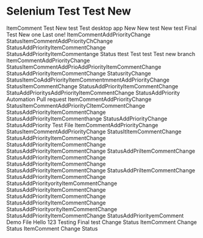 # Selenium Test  Test New 
ItemComment Test New test 
Test desktop app New New test New test Final Test New one
Last one! ItemCommentAddPriorityChange StatusItemCommentAddPriorityChChange StatusAddPriorityItemCommentChange StatusAddPriorityItemCommentange Status
ttest Test 
test
Test new branch ItemCommentAddPriorityChange StatusItemCommentAddPrioAddPriorityItemCommentChange StatusAddPriorityItemCommentChange StatusrityChange StatusItemCoAddPriorityItemCommentmmentAddPriorityChange StatusItemCommentChange StatusAddPriorityItemCommentChange StatuAddPrioritysAddPriorityItemCommentChange StatusAddPriority
Automation Pull request ItemCommentAddPriorityChange StatusItemCommentAddPriorityCItemCommentChange StatusAddPriorityItemCommentChange StatusAddPriorityItemCommenthange StatusAddPriorityChange StatusAddPriority
Test File ItemCommentAddPriorityChange StatusItemCommentAddPriorityChange StatusItItemCommentChange StatusAddPriorityItemCommentChange StatusAddPriorityItemCommentChange StatusAddPriorityItemCommentChange StatusAddPriItemCommentChange StatusAddPriorityItemCommentChange StatusAddPriorityItemCommentChange StatusAddPriorityItemCommentChange StatusAddPriItemCommentChange StatusAddPriorityItemCommentChange StatusAddPriorityorityItemCommentChange StatusAddPriorityItemCommentChange StatusAddPriorityItemCommentChange StatusAddPriorityItemCommentChange StatusAddPriorityorityItemCommentChange StatusAddPriorityItemCommentChange StatusAddPriorityemComment
Demo File 
Hello 123 
Testing 
Final test 
Change Status
ItemComment
Change Status
ItemComment
Change Status

